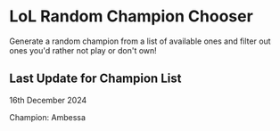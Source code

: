 # LoL Random Champion Chooser

Generate a random champion from a list of available ones and filter out ones you'd rather not play or don't own! 

## Last Update for Champion List

16th December 2024

Champion: Ambessa